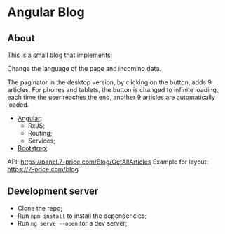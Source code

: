 # Angular Blog

## About 

This is a small blog that implements:

Change the language of the page and incoming data.

The paginator in the desktop version, by clicking on the button, adds 9 articles.
For phones and tablets, the button is changed to infinite loading, each time the user reaches the end, another 9 articles are automatically loaded.

- [Angular](https://angular.io/):
  - RxJS;
  - Routing;
  - Services;
- [Bootstrap](https://ng-bootstrap.github.io/#/home);

API: https://panel.7-price.com/Blog/GetAllArticles
Example for layout: https://7-price.com/blog


## Development server

- Clone the repo;
- Run `npm install` to install the dependencies;
- Run `ng serve --open` for a dev server;
